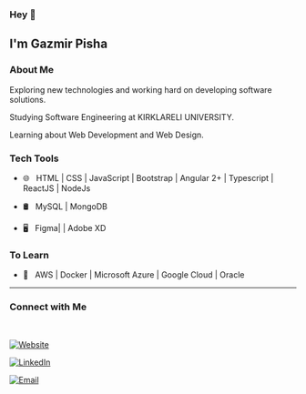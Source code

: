 ### Hey 👋<h2> I'm Gazmir Pisha</h2>


<h3> About Me </h3>



Exploring new technologies and working hard on developing software solutions.

Studying Software Engineering at KIRKLARELI UNIVERSITY.

Learning about Web Development and Web Design.



<h3>Tech Tools</h3>




- 🌐 &nbsp; HTML | CSS | JavaScript | Bootstrap | Angular 2+ | Typescript | ReactJS | NodeJs



- 🛢 &nbsp; MySQL | MongoDB


- 🖥 &nbsp; Figma| | Adobe XD





<h3>To Learn</h3>

- 🔧 &nbsp; AWS | Docker | Microsoft Azure | Google Cloud | Oracle

<hr>


<h3>Connect with Me </h3>

<br>



<p align="center">

<a href="https://gazmirpisha12.github.io/" target="_blank"><img alt="Website" src="https://img.shields.io/badge/gazmirpisha-gazmir--pisha-green"></a>

<a href="https://linkedin.com/in/gazmir-pisha-a72a8415a"><img alt="LinkedIn" src="https://img.shields.io/badge/LinkedIn-Gazmir%20Pisha-blue?style=flat-square&logo=linkedin"></a>


<a href="mailto:gazmirpisha@gmail.com"><img alt="Email" src="https://img.shields.io/badge/Email-gazmirpisha@gmail.com-blue?style=flat-square&logo=gmail"></a>

</p>



